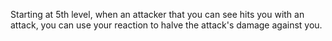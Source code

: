 Starting at 5th level, when an attacker that you can see hits you with an attack, you can use your reaction to halve the attack's damage against you.